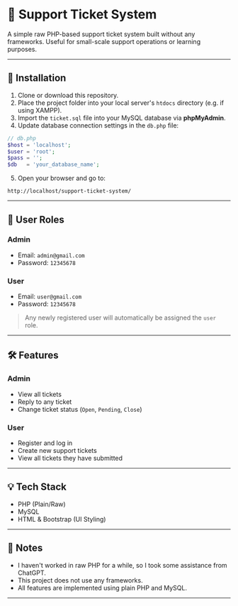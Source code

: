 # 🎫 Support Ticket System

A simple raw PHP-based support ticket system built without any frameworks. Useful for small-scale support operations or learning purposes.

---

## 📁 Installation

1. Clone or download this repository.
2. Place the project folder into your local server's `htdocs` directory (e.g. if using XAMPP).
3. Import the `ticket.sql` file into your MySQL database via **phpMyAdmin**.
4. Update database connection settings in the `db.php` file:

```php
// db.php
$host = 'localhost';
$user = 'root';
$pass = '';
$db   = 'your_database_name';
```

5. Open your browser and go to:

```
http://localhost/support-ticket-system/
```

---

## 👥 User Roles

### Admin

- Email: `admin@gmail.com`  
- Password: `12345678`

### User

- Email: `user@gmail.com`  
- Password: `12345678`

> Any newly registered user will automatically be assigned the `user` role.

---

## 🛠 Features

### Admin

- View all tickets  
- Reply to any ticket  
- Change ticket status (`Open`, `Pending`, `Close`)  

### User

- Register and log in  
- Create new support tickets  
- View all tickets they have submitted  

---

## 💡 Tech Stack

- PHP (Plain/Raw)  
- MySQL  
- HTML & Bootstrap (UI Styling)  

---

## 📝 Notes

- I haven't worked in raw PHP for a while, so I took some assistance from ChatGPT.
- This project does not use any frameworks.
- All features are implemented using plain PHP and MySQL.

---
